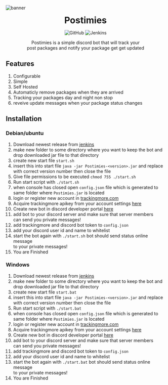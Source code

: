 ![banner](https://cdn.nat.gs/img/Postimies_banner.png)

<div align="center">
<h1 style="margin: 0px;font-weight: 700;font-family:-apple-system,BlinkMacSystemFont,Segoe UI,Helvetica,Arial,sans-serif,Apple Color Emoji,Segoe UI Emoji">Postimies</h1>

![GitHub](https://img.shields.io/github/license/NATroutter/PostiMies?style=for-the-badge)
![Jenkins](https://img.shields.io/jenkins/build?jobUrl=https%3A%2F%2Fhub.nat.gs%2Fjenkins%2Fjob%2FPostimies%2F&style=for-the-badge)

Postimies is a simple discord bot that will track your  
post packages and notify your package get get updated

</div>

## Features

1. Configurable
2. Simple
3. Self Hosted
4. Automaticly remove packages when they are arrived
5. Tracking your packages day and night non stop
6. reveive update messages when your package status changes

## Installation
### Debian/ubuntu

1. Download newest release from [jenkins](https://hub.nat.gs/jenkins/job/Postimies/lastBuild/)
2. make new folder to some directory where you want to keep the bot and  
   drop downloaded jar file to that directory
3. create new start file ``start.sh``
4. insert this into start file ``java -jar Postimies-<version>.jar`` and replace <version>   
   with correct version number then close the file
5. Give file permissions to be executed ```chmod 755 ./start.sh```
6. Run start script with ``./start.sh``
7. when console has closed open ```config.json``` file which is generated to  
   same folder where ``Postimies.jar`` is located
8. login or register new account in [trackingmore.com](https://www.trackingmore.com/)
9. Acquire trackingmore apikey from your account settings [here](https://my.trackingmore.com/get_apikey.php?lang=en)
10. Create new bot in discord developer portal [here](https://discord.com/developers/applications)
11. add bot to your discord server and make sure that server members  
    can send you private messages!
12. add trackingmore and discord bot token to ```config.json```
13. add your discord user id and name to whitelist
14. start the bot again with ``./start.sh`` bot should send status online message   
    to your private messages!
15. You are Finished

### Windows

1. Download newest release from [jenkins](https://hub.nat.gs/jenkins/job/Postimies/lastBuild/)
2. make new folder to some directory where you want to keep the bot and  
   drop downloaded jar file to that directory
3. create new start file ``start.bat``
4. insert this into start file ``java -jar Postimies-<version>.jar`` and replace <version>   
   with correct version number then close the file
5. Run start script with ``./start.bat``
6. when console has closed open ```config.json``` file which is generated to  
   same folder where ``Postimies.jar`` is located
7. login or register new account in [trackingmore.com](https://www.trackingmore.com/)
8. Acquire trackingmore apikey from your account settings [here](https://my.trackingmore.com/get_apikey.php?lang=en)
9. Create new bot in discord developer portal [here](https://discord.com/developers/applications)
10. add bot to your discord server and make sure that server members  
    can send you private messages!
11. add trackingmore and discord bot token to ```config.json```
12. add your discord user id and name to whitelist
13. start the bot again with ``./start.bat`` bot should send status online message   
    to your private messages!
14. You are Finished
